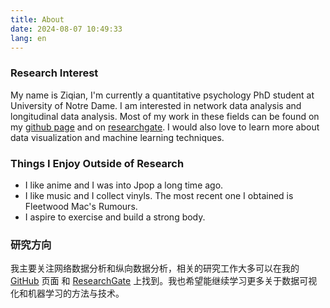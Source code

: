 ```yaml
---
title: About
date: 2024-08-07 10:49:33
lang: en
---
```



### Research Interest 

My name is Ziqian, I'm currently a quantitative psychology PhD student at University of Notre Dame. I am interested in network data analysis and longitudinal data analysis. Most of my work in these fields can be found on my [github page](https://github.com/iasnobmatsu) and on [researchgate](https://www.researchgate.net/profile/Ziqian-Xu-10). I would also love to learn more about data visualization and machine learning techniques. 



### Things I Enjoy Outside of Research

- I like anime and I was into Jpop a long time ago.
- I like music and I collect vinyls. The most recent one I obtained is Fleetwood Mac's Rumours.
- I aspire to exercise and build a strong body.


### 研究方向

我主要关注网络数据分析和纵向数据分析，相关的研究工作大多可以在我的 [GitHub](https://github.com/iasnobmatsu) 页面 和 [ResearchGate](https://www.researchgate.net/profile/Ziqian-Xu-10) 上找到。我也希望能继续学习更多关于数据可视化和机器学习的方法与技术。


